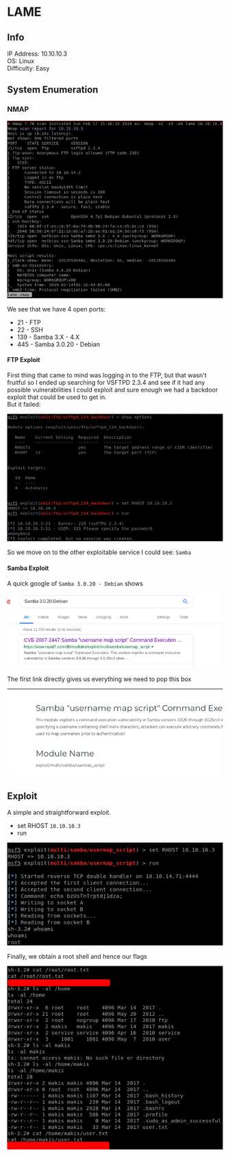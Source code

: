 # LAME

## Info

IP Address: 10.10.10.3  
OS: Linux  
Difficulty: Easy  

## System Enumeration

### NMAP

![alt text](https://github.com/Gesundheit/HTB-Writeups/blob/master/boxImages/Lame/nmap.png "NMAP")

We see that we have 4 open ports:  

  * 21 - FTP    
  * 22 - SSH  
  * 139 - Samba 3.X - 4.X  
  * 445 - Samba 3.0.20 - Debian  
  
#### FTP Exploit 

First thing that came to mind was logging in to the FTP, but that wasn't fruitful so I ended up searching for VSFTPD 2.3.4 and see if it had any possible vulnerabilities I could exploit and 
sure enough we had a backdoor exploit that could be used to get in.  
But it failed:

![alt text](https://github.com/Gesundheit/HTB-Writeups/blob/master/boxImages/Lame/ftp.png "FTP")

So we move on to the other exploitable service I could see: `Samba`

#### Samba Exploit

A quick google of `Samba 3.0.20 - Debian` shows

![alt text](https://github.com/Gesundheit/HTB-Writeups/blob/master/boxImages/Lame/googlesamba.png "Google Result")

The first link directly gives us everything we need to pop this box

![alt text](https://github.com/Gesundheit/HTB-Writeups/blob/master/boxImages/Lame/rapidpage.png "Rapid7")

## Exploit

A simple and straightforward exploit.  
  * set RHOST `10.10.10.3`
  * run
  
![alt text](https://github.com/Gesundheit/HTB-Writeups/blob/master/boxImages/Lame/msfconsole.png "MSFConsole")

Finally, we obtain a root shell and hence our flags

![alt text](https://github.com/Gesundheit/HTB-Writeups/blob/master/boxImages/Lame/owned.png "Owned")
